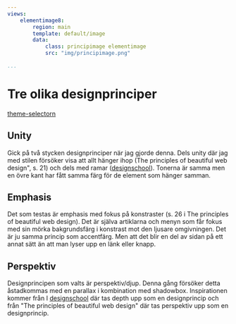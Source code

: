 ```yaml
---
views:
    elementimage8:
        region: main
        template: default/image
        data:
            class: principimage elementimage
            src: "img/principimage.png"

...
```

Tre olika designprinciper
============================

[theme-selectorn](./theme-selector)


Unity
---------
Gick på två stycken designprinciper när jag gjorde denna. Dels unity där jag med stilen försöker visa att allt hänger ihop (The principles of beautiful web design", s. 21) och dels med ramar ([designschool](https://designschool.canva.com/design-elements-principles/)). Tonerna är samma men en övre kant har fått samma färg för de element som hänger samman.

Emphasis
----------
Det som testas är emphasis med fokus på konstraster (s. 26 i The principles of beautiful web design). Det är själva artiklarna och menyn som får fokus med sin mörka bakgrundsfärg i konstrast mot den ljusare omgivningen. Det är ju samma princip som accentfärg. Men att det blir en del av sidan på ett annat sätt än att man lyser upp en länk eller knapp.

Perspektiv
-------------
Designprincipen som valts är perspektiv/djup. Denna gång försöker detta åstadkommas med en parallax i kombination med shadowbox. Inspirationen kommer från I [designschool](https://designschool.canva.com/design-elements-principles/) där tas depth upp som en designprincip och från "The principles of beautiful web design" där tas perspektiv upp som en designprincip.
